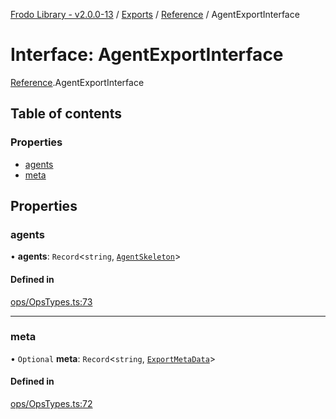 [Frodo Library - v2.0.0-13](../README.md) / [Exports](../modules.md) / [Reference](../modules/Reference.md) / AgentExportInterface

# Interface: AgentExportInterface

[Reference](../modules/Reference.md).AgentExportInterface

## Table of contents

### Properties

- [agents](Reference.AgentExportInterface.md#agents)
- [meta](Reference.AgentExportInterface.md#meta)

## Properties

### agents

• **agents**: `Record`<`string`, [`AgentSkeleton`](../modules/Reference.md#agentskeleton)\>

#### Defined in

[ops/OpsTypes.ts:73](https://github.com/vscheuber/frodo-lib/blob/114bd67/src/ops/OpsTypes.ts#L73)

___

### meta

• `Optional` **meta**: `Record`<`string`, [`ExportMetaData`](Reference.ExportMetaData.md)\>

#### Defined in

[ops/OpsTypes.ts:72](https://github.com/vscheuber/frodo-lib/blob/114bd67/src/ops/OpsTypes.ts#L72)
